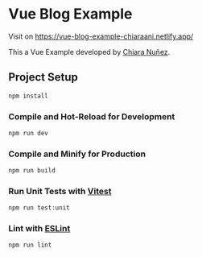 # Vue Blog Example

Visit on https://vue-blog-example-chiaraani.netlify.app/

This a Vue Example developed by [Chiara Nuñez](https://www.linkedin.com/in/chiara-nunez/).

## Project Setup

```bash
npm install
```

### Compile and Hot-Reload for Development

```sh
npm run dev
```

### Compile and Minify for Production

```sh
npm run build
```

### Run Unit Tests with [Vitest](https://vitest.dev/)

```sh
npm run test:unit
```

### Lint with [ESLint](https://eslint.org/)

```sh
npm run lint
```
